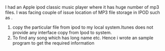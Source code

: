 I had an Apple ipod classic music player where it has huge number of mp3 files. 
I was facing couple of issue location of MP3 file storage in IPOD such as .
1) copy the particular file from ipod to my local system.Itunes does not provide any interface copy from Ipod to system.
2) To find any song which has long name etc.
Hence i  wrote an sample program to get the required information
